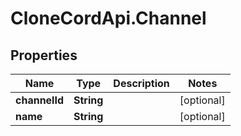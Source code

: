 # CloneCordApi.Channel

## Properties
Name | Type | Description | Notes
------------ | ------------- | ------------- | -------------
**channelId** | **String** |  | [optional] 
**name** | **String** |  | [optional] 


